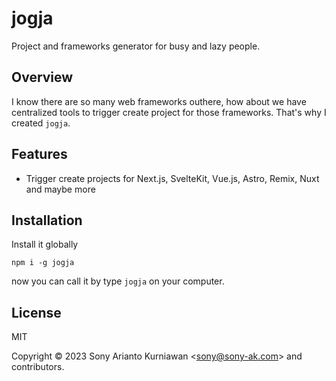 # jogja

Project and frameworks generator for busy and lazy people.

## Overview

I know there are so many web frameworks outhere, how about we have centralized tools to trigger create project for those frameworks. That's why I created `jogja`.

## Features

- Trigger create projects for Next.js, SvelteKit, Vue.js, Astro, Remix, Nuxt and maybe more

## Installation

Install it globally

```
npm i -g jogja
```

now you can call it by type `jogja` on your computer.

## License

MIT

Copyright &copy; 2023 Sony Arianto Kurniawan <<sony@sony-ak.com>> and contributors.
